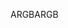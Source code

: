 <span data-ttu-id="4dd63-101">ARGB</span><span class="sxs-lookup"><span data-stu-id="4dd63-101">ARGB</span></span>